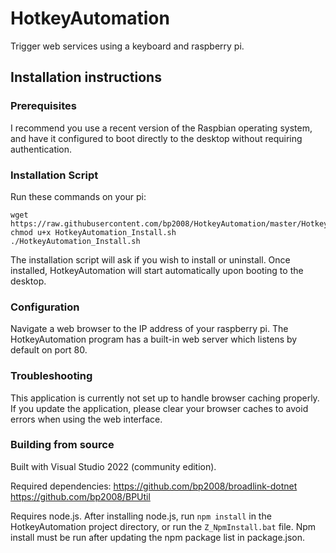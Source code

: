 # HotkeyAutomation
Trigger web services using a keyboard and raspberry pi.

## Installation instructions

### Prerequisites

I recommend you use a recent version of the Raspbian operating system, and have it configured to boot directly to the desktop without requiring authentication.

### Installation Script

Run these commands on your pi:

```
wget https://raw.githubusercontent.com/bp2008/HotkeyAutomation/master/HotkeyAutomation/HotkeyAutomation_Install.sh
chmod u+x HotkeyAutomation_Install.sh
./HotkeyAutomation_Install.sh
```

The installation script will ask if you wish to install or uninstall.  Once installed, HotkeyAutomation will start automatically upon booting to the desktop.

### Configuration

Navigate a web browser to the IP address of your raspberry pi.  The HotkeyAutomation program has a built-in web server which listens by default on port 80.

### Troubleshooting

This application is currently not set up to handle browser caching properly.  If you update the application, please clear your browser caches to avoid errors when using the web interface.

### Building from source

Built with Visual Studio 2022 (community edition).

Required dependencies:
  https://github.com/bp2008/broadlink-dotnet
  https://github.com/bp2008/BPUtil

Requires node.js.  After installing node.js, run `npm install` in the HotkeyAutomation project directory, or run the `Z_NpmInstall.bat` file.  Npm install must be run after updating the npm package list in package.json.
